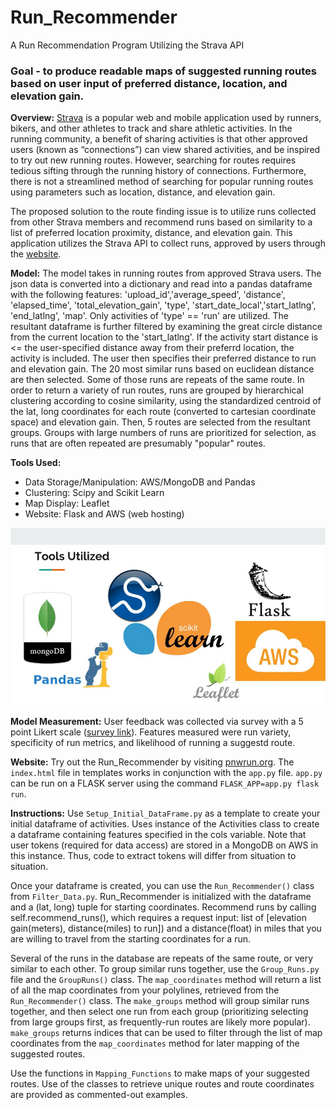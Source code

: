 # Run_Recommender
A Run Recommendation Program Utilizing the Strava API

### Goal - to produce readable maps of suggested running routes based on user input of preferred distance, location, and elevation gain.

**Overview:** 
[Strava](https://www.strava.com) is a popular web and mobile application used by runners, bikers, and other athletes to track and share athletic activities. In the running community, a benefit of sharing activities is that other approved users (known as “connections”) can view shared activities, and be inspired to try out new running routes. However, searching for routes requires tedious sifting through the running history of connections. Furthermore, there is not a streamlined method of searching for popular running routes using parameters such as location, distance, and elevation gain.  

The proposed solution to the route finding issue is to utilize runs collected from other Strava members and recommend runs based on similarity to a list of preferred location proximity, distance, and elevation gain.  This application utilizes the Strava API to collect runs, approved by users through the [website](http://pnwrun.org/).

**Model:**
The model takes in running routes from approved Strava users.  The json data is converted into a dictionary and read into a pandas dataframe with the following features:  'upload_id','average_speed', 'distance', 'elapsed_time', 'total_elevation_gain', 'type', 'start_date_local','start_latlng', 'end_latlng', 'map'.  Only activities of 'type' == 'run' are utilized.  The resultant dataframe is further filtered by examining the great circle distance from the current location to the 'start_latlng'.  If the activity start distance is <= the user-specified distance away from their preferrd location, the activity is included. The user then specifies their preferred distance to run and elevation gain.  The 20 most similar runs based on euclidean distance are then selected.  Some of those runs are repeats of the same route. In order to return a variety of run routes, runs are grouped by hierarchical clustering according to cosine similarity, using the standardized centroid of the lat, long coordinates for each route (converted to cartesian coordinate space) and elevation gain.  Then, 5 routes are selected from the resultant groups.  Groups with large numbers of runs are prioritized for selection, as runs that are often repeated are presumably "popular" routes.

**Tools Used:**
* Data Storage/Manipulation: AWS/MongoDB and Pandas
* Clustering: Scipy and Scikit Learn
* Map Display: Leaflet
* Website: Flask and AWS (web hosting)

![tools](https://github.com/elizabethguy86/Run_Recommender/blob/master/Presentation/Tools_Used.jpg)

**Model Measurement:**
User feedback was collected via survey with a 5 point Likert scale ([survey link](https://goo.gl/forms/UMuNlv6t8kjVNb1q1)).  Features measured were run variety, specificity of run metrics, and likelihood of running a suggestd route.

**Website:**
Try out the Run_Recommender by visiting [pnwrun.org](http://pnwrun.org/). The `index.html` file in templates works in conjunction with the `app.py` file.  `app.py` can be run on a FLASK server using the command `FLASK_APP=app.py flask run`.

**Instructions:**
Use `Setup_Initial_DataFrame.py` as a template to create your initial dataframe of activities. Uses instance of the Activities class to create a dataframe containing features specified in the cols variable.  Note that user tokens (required for data access) are stored in a MongoDB on AWS in this instance.  Thus, code to extract tokens will differ from situation to situation.

Once your dataframe is created, you can use the `Run_Recommender()` class from 
`Filter_Data.py`.  Run_Recommender is initialized with the dataframe and a (lat, long) tuple for starting coordinates.  Recommend runs by calling self.recommend_runs(), which requires a request input: list of [elevation gain(meters), distance(miles) to run]) and a distance(float) in miles that you are willing to travel from the starting coordinates for a run.

Several of the runs in the database are repeats of the same route, or very similar to each other.  To group similar runs together, use the `Group_Runs.py` file and the `GroupRuns()` class.  The `map_coordinates` method will return a list of all the map coordinates from your polylines, retrieved from the `Run_Recommender()` class.  The `make_groups` method will group similar runs together, and then select one run from each group (prioritizing selecting from large groups first, as frequently-run routes are likely more popular).  `make_groups` returns indices that can be used to filter through the list of map coordinates from the `map_coordinates` method for later mapping of the suggested routes.

Use the functions in `Mapping_Functions` to make maps of your suggested routes.  Use of the classes to retrieve unique routes and route coordinates are provided as commented-out examples.
